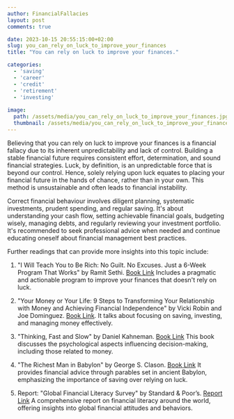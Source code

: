 ```yaml
---
author: FinancialFallacies
layout: post
comments: true

date: 2023-10-15 20:55:15:00+02:00  
slug: you_can_rely_on_luck_to_improve_your_finances
title: "You can rely on luck to improve your finances."

categories:
  - 'saving'
  - 'career'
  - 'credit'
  - 'retirement'
  - 'investing'
  
image:
  path: /assets/media/you_can_rely_on_luck_to_improve_your_finances.jpg
  thumbnail: /assets/media/you_can_rely_on_luck_to_improve_your_finances.jpg
---
```


Believing that you can rely on luck to improve your finances is a financial fallacy due to its inherent unpredictability and lack of control. Building a stable financial future requires consistent effort, determination, and sound financial strategies. Luck, by definition, is an unpredictable force that is beyond our control. Hence, solely relying upon luck equates to placing your financial future in the hands of chance, rather than in your own. This method is unsustainable and often leads to financial instability.

Correct financial behaviour involves diligent planning, systematic investments, prudent spending, and regular saving. It's about understanding your cash flow, setting achievable financial goals, budgeting wisely, managing debts, and regularly reviewing your investment portfolio. It's recommended to seek professional advice when needed and continue educating oneself about financial management best practices.

Further readings that can provide more insights into this topic include:

1. "I Will Teach You to Be Rich: No Guilt. No Excuses. Just a 6-Week Program That Works" by Ramit Sethi. [Book Link](https://www.amazon.com/Will-Teach-You-Rich-Second/dp/1523505745)
Includes a pragmatic and actionable program to improve your finances that doesn't rely on luck.

2. "Your Money or Your Life: 9 Steps to Transforming Your Relationship with Money and Achieving Financial Independence" by Vicki Robin and Joe Dominguez. [Book Link](https://www.amazon.com/Your-Money-Life-Transforming-Relationship/dp/0143115766).
It talks about focusing on saving, investing, and managing money effectively.

3. "Thinking, Fast and Slow" by Daniel Kahneman. [Book Link](https://www.amazon.com/Thinking-Fast-Slow-Daniel-Kahneman/dp/0374533555)
This book discusses the psychological aspects influencing decision-making, including those related to money.

4. "The Richest Man in Babylon" by George S. Clason. [Book Link](https://www.amazon.com/Richest-Man-Babylon-George-Clason/dp/1505339111)
It provides financial advice through parables set in ancient Babylon, emphasizing the importance of saving over relying on luck.

6. Report: "Global Financial Literacy Survey" by Standard & Poor’s. [Report Link](https://gflec.org/initiatives/sp-global-finlit-survey/)
A comprehensive report on financial literacy around the world, offering insights into global financial attitudes and behaviors.
